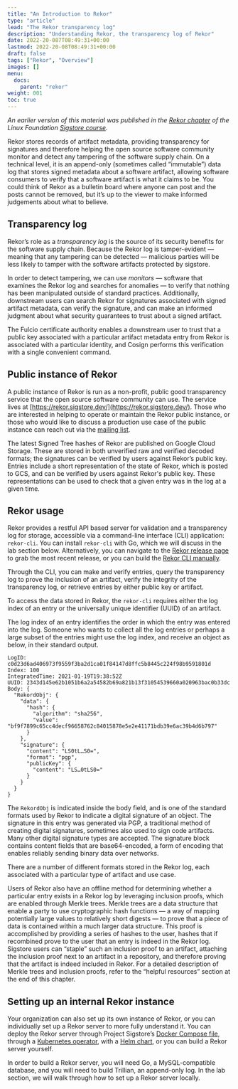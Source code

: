 ```yaml
---
title: "An Introduction to Rekor"
type: "article"
lead: "The Rekor transparency log"
description: "Understanding Rekor, the transparency log of Rekor"
date: 2022-20-087T08:49:31+00:00
lastmod: 2022-20-08T08:49:31+00:00
draft: false
tags: ["Rekor", "Overview"]
images: []
menu:
  docs:
    parent: "rekor"
weight: 001
toc: true
---
```


_An earlier version of this material was published in the [Rekor chapter](https://learning.edx.org/course/course-v1:LinuxFoundationX+LFS182x+2T2022/block-v1:LinuxFoundationX+LFS182x+2T2022+type@sequential+block@e785fae1be184e2c929db62dbe7444fa/block-v1:LinuxFoundationX+LFS182x+2T2022+type@vertical+block@a48c33126e2c4ee6ad3bfa6b7bc9c957) of the Linux Foundation [Sigstore course](https://learning.edx.org/course/course-v1:LinuxFoundationX+LFS182x+2T2022/home)._

Rekor stores records of artifact metadata, providing transparency for signatures and therefore helping the open source software community monitor and detect any tampering of the software supply chain. On a technical level, it is an append-only (sometimes called “immutable”) data log that stores signed metadata about a software artifact, allowing software consumers to verify that a software artifact is what it claims to be. You could think of Rekor as a bulletin board where anyone can post and the posts cannot be removed, but it’s up to the viewer to make informed judgements about what to believe.

## Transparency log

Rekor’s role as a _transparency log_ is the source of its security benefits for the software supply chain. Because the Rekor log is tamper-evident — meaning that any tampering can be detected — malicious parties will be less likely to tamper with the software artifacts protected by sigstore. 

In order to detect tampering, we can use _monitors_ — software that examines the Rekor log and searches for anomalies — to verify that nothing has been manipulated outside of standard practices. Additionally, downstream users can search Rekor for signatures associated with signed artifact metadata, can verify the signature, and can make an informed judgment about what security guarantees to trust about a signed artifact. 

The Fulcio certificate authority enables a downstream user to trust that a public key associated with a particular artifact metadata entry from Rekor is associated with a particular identity, and Cosign performs this verification with a single convenient command.

## Public instance of Rekor

A public instance of Rekor is run as a non-profit, public good transparency service that the open source software community can use. The service lives at [https://rekor.sigstore.dev/](https://rekor.sigstore.dev/). Those who are interested in helping to operate or maintain the Rekor public instance, or those who would like to discuss a production use case of the public instance can reach out via the [mailing list](https://docs.sigstore.dev/about/contributing/#mailing-list).

The latest Signed Tree hashes of Rekor are published on Google Cloud Storage. These are stored in both unverified raw and verified decoded formats; the signatures can be verified by users against Rekor’s public key. Entries include a short representation of the state of Rekor, which is posted to GCS, and can be verified by users against Rekor's public key. These representations can be used to check that a given entry was in the log at a given time.

## Rekor usage

Rekor provides a restful API based server for validation and a transparency log for storage, accessible via a command-line interface (CLI) application: `rekor-cli`. You can install `rekor-cli` with Go, which we will discuss in the lab section below. Alternatively, you can navigate to the [Rekor release page](https://github.com/sigstore/rekor/releases) to grab the most recent release, or you can build the [Rekor CLI manually](https://docs.sigstore.dev/rekor/installation#build-rekor-cli-manually). 

Through the CLI, you can make and verify entries, query the transparency log to prove the inclusion of an artifact, verify the integrity of the transparency log, or retrieve entries by either public key or artifact.

To access the data stored in Rekor, the `rekor-cli` requires either the log index of an entry or the universally unique identifier (UUID) of an artifact.

The log index of an entry identifies the order in which the entry was entered into the log. Someone who wants to collect all the log entries or perhaps a large subset of the entries might use the log index, and receive an object as below, in their standard output. 

```
LogID: c0d23d6ad406973f9559f3ba2d1ca01f84147d8ffc5b8445c224f98b9591801d
Index: 100
IntegratedTime: 2021-01-19T19:38:52Z
UUID: 2343d145e62b1051b6a2a54582b69a821b13f31054539660a020963bac0b33dc
Body: {
  "RekordObj": {
    "data": {
      "hash": {
        "algorithm": "sha256",
        "value": "bf9f7899c65cc4decf96658762c84015878e5e2e41171bdb39e6ac39b4d6b797"
      }
    },
    "signature": {
      "content": "LS0tL…S0=",
      "format": "pgp",
      "publicKey": {
        "content": "LS…0tLS0="
      }
    }
  }
}
```

The `RekordObj` is indicated inside the body field, and is one of the standard formats used by Rekor to indicate a digital signature of an object. The signature in this entry was generated via PGP, a traditional method of creating digital signatures, sometimes also used to sign code artifacts. Many other digital signature types are accepted. The signature block contains content fields that are base64-encoded, a form of encoding that enables reliably sending binary data over networks.

There are a number of different formats stored in the Rekor log, each associated with a particular type of artifact and use case.

Users of Rekor also have an offline method for determining whether a particular entry exists in a Rekor log by leveraging inclusion proofs, which are enabled through Merkle trees. Merkle trees are a data structure that enable a party to use cryptographic hash functions — a way of mapping potentially large values to relatively short digests — to prove that a piece of data is contained within a much larger data structure. This proof is accomplished by providing a series of hashes to the user, hashes that if recombined prove to the user that an entry is indeed in the Rekor log. Sigstore users can “staple” such an inclusion proof to an artifact, attaching the inclusion proof next to an artifact in a repository, and therefore proving that the artifact is indeed included in Rekor. For a detailed description of Merkle trees and inclusion proofs, refer to the “helpful resources” section at the end of this chapter.

## Setting up an internal Rekor instance 

Your organization can also set up its own instance of Rekor, or you can individually set up a Rekor server to more fully understand it. You can deploy the Rekor server through Project Sigstore’s [Docker Compose file](https://github.com/sigstore/rekor/blob/main/docker-compose.yml), through a [Kubernetes operator](https://github.com/sigstore/rekor-operator), with a [Helm chart](https://github.com/sigstore/helm-charts), or you can build a Rekor server yourself.

In order to build a Rekor server, you will need Go, a MySQL-compatible database, and you will need to build Trillian, an append-only log. In the lab section, we will walk through how to set up a Rekor server locally.
